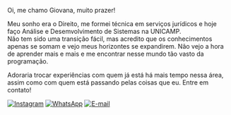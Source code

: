 Oi, me chamo Giovana, muito prazer! 

Meu sonho era o Direito, me formei técnica em serviços jurídicos e hoje faço Análise e Desemvolvimento de Sistemas na UNICAMP.  
Não tem sido uma transição fácil, mas acredito que os conhecimentos apenas se somam e vejo meus horizontes se expandirem. 
Não vejo a hora de aprender mais e mais e me encontrar nesse mundo tão vasto da programação.

Adoraria trocar experiências com quem já está há mais tempo nessa área, assim como com quem está passando pelas coisas que eu. 
Entre em contato!

[![Instagram](https://img.shields.io/badge/Instagram-000?style=for-the-badge&logo=instagram)](https://www.instagram.com/_giaze/)
[![WhatsApp](https://img.shields.io/badge/WhatsApp-25D366?style=for-the-badge&logo=whatsapp&logoColor=white)](https://wa.me/5511967891123)
[![E-mail](https://img.shields.io/badge/-Email-000?style=for-the-badge&logo=microsoft-outlook&logoColor=007BFF)](mailto:giovanaazevedoandrade@gmail.com)
